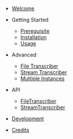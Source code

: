 - <a href="/#/?id=transcribejs" target="_self">Welcome </a>

- Getting Started

  - [Prerequisite](prerequisite.md)
  - [Installation](installation.md)
  - [Usage](usage.md)

- Advanced

  - [File Transcriber](filetranscriber.md)
  - [Stream Transcriber](streamtranscriber.md)
  - [Multiple Instances](multiple.md)

- API

  - [FileTranscriber](api-filetranscriber.md "FileTranscriber - API")
  - [StreamTranscriber](api-streamtranscriber.md "StreamTranscriber - API")

- [Development](development.md)
- [Credits](credits.md)
